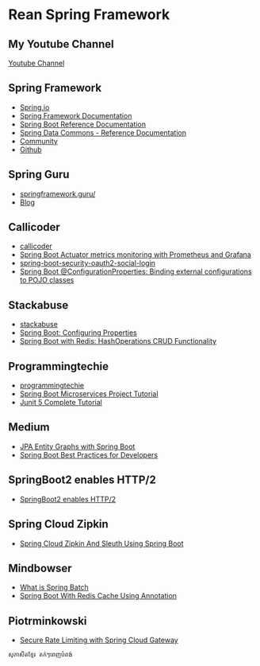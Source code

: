 # Rean Spring Framework

## My Youtube Channel
[Youtube Channel](https://www.youtube.com/@reancodes/playlists)

## Spring Framework
  - [Spring.io](https://spring.io/projects/spring-boot)
  - [Spring Framework Documentation](https://docs.spring.io/spring-framework/docs/current/reference/html/)
  - [Spring Boot Reference Documentation](https://docs.spring.io/spring-boot/docs/current/reference/html/)
  - [Spring Data Commons - Reference Documentation](https://docs.spring.io/spring-data/commons/docs/current/reference/html/)
  - [Community](https://spring.io/community)
  - [Github](https://github.com/spring-projects)
## Spring Guru
  - [springframework.guru/](https://springframework.guru)
  - [Blog](https://springframework.guru/blog/)
## Callicoder
  - [callicoder](https://www.callicoder.com/)
  - [Spring Boot Actuator metrics monitoring with Prometheus and Grafana](https://www.callicoder.com/spring-boot-actuator-metrics-monitoring-dashboard-prometheus-grafana)
  - [spring-boot-security-oauth2-social-login](https://www.callicoder.com/spring-boot-security-oauth2-social-login-part-3/)
  - [Spring Boot @ConfigurationProperties: Binding external configurations to POJO classes](https://www.callicoder.com/spring-boot-configuration-properties-example/)
## Stackabuse
  - [stackabuse](https://stackabuse.com/)
  - [Spring Boot: Configuring Properties](https://stackabuse.com/spring-boot-configuring-properties/)
  - [Spring Boot with Redis: HashOperations CRUD Functionality](https://stackabuse.com/spring-boot-with-redis-hashoperations-crud-functionality/)
## Programmingtechie
  - [programmingtechie](https://programmingtechie.com/)
  - [Spring Boot Microservices Project Tutorial](https://programmingtechie.com/2021/03/24/spring-boot-microservices-project-tutorial-part-1/)
  - [Junit 5 Complete Tutorial](https://programmingtechie.com/2020/12/26/junit-5-complete-tutorial/)
## Medium
  - [JPA Entity Graphs with Spring Boot](https://medium.com/swlh/jpa-entity-graphs-with-spring-boot-30cb110ba4f8)
  - [Spring Boot Best Practices for Developers](https://medium.com/@raviyasas/spring-boot-best-practices-for-developers-3f3bdffa0090)
## SpringBoot2 enables HTTP/2
  - [SpringBoot2 enables HTTP/2](https://www.pengwf.com/2020/04/29/other/springboot2-http2/)
## Spring Cloud Zipkin
  - [Spring Cloud Zipkin And Sleuth Using Spring Boot](https://www.mindbowser.com/spring-cloud-zipkin-and-sleuth-using-spring-boot/)
## Mindbowser
  - [What is Spring Batch](https://mirbozorgi.com/en/spring-batch)
  - [Spring Boot With Redis Cache Using Annotation](https://www.mindbowser.com/spring-boot-with-redis-cache-using-annotation/)
## Piotrminkowski
  - [Secure Rate Limiting with Spring Cloud Gateway](https://piotrminkowski.com/2021/05/21/secure-rate-limiting-with-spring-cloud-gateway/)
 




```bash
សុភាសិតខ្មែរ តក់ៗពេញបំពង់
```
